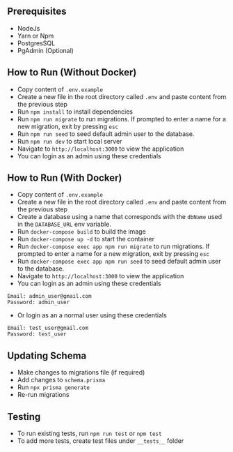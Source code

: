 ## Prerequisites

- NodeJs
- Yarn or Npm
- PostgresSQL
- PgAdmin (Optional)

## How to Run (Without Docker)

- Copy content of `.env.example`
- Create a new file in the root directory called `.env` and paste content from the previous step
- Run `npm install` to install dependencies
- Run `npm run migrate` to run migrations. If prompted to enter a name for a new migration, exit by pressing `esc`
- Run `npm run seed` to seed default admin user to the database.
- Run `npm run dev` to start local server
- Navigate to `http://localhost:3000` to view the application
- You can login as an admin using these credentials

## How to Run (With Docker)

- Copy content of `.env.example`
- Create a new file in the root directory called `.env` and paste content from the previous step
- Create a database using a name that corresponds with the `dbName` used in the `DATABASE_URL` env variable.
- Run `docker-compose build` to build the image
- Run `docker-compose up -d` to start the container
- Run `docker-compose exec app npm run migrate` to run migrations. If prompted to enter a name for a new migration, exit by pressing `esc`
- Run `docker-compose exec app npm run seed` to seed default admin user to the database.
- Navigate to `http://localhost:3000` to view the application
- You can login as an admin using these credentials

```
Email: admin_user@gmail.com
Password: admin_user
```

- Or login as an a normal user using these credentials

```
Email: test_user@gmail.com
Password: test_user
```

## Updating Schema

- Make changes to migrations file (if required)
- Add changes to `schema.prisma`
- Run `npx prisma generate`
- Re-run migrations

## Testing

- To run existing tests, run `npm run test` or `npm test`
- To add more tests, create test files under `__tests__` folder
